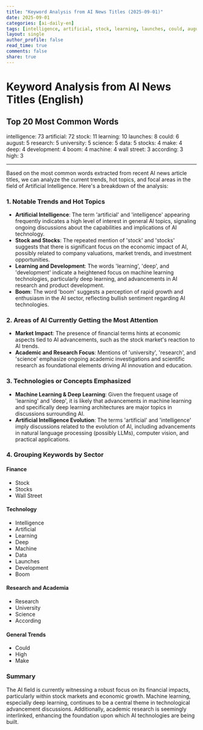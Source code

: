 ```yaml
---
title: "Keyword Analysis from AI News Titles (2025-09-01)"
date: 2025-09-01
categories: [ai-daily-en]
tags: [intelligence, artificial, stock, learning, launches, could, august, research, university, science, data, stocks, make, deep, development, boom, machine, wall street, according, high]
layout: single
author_profile: false
read_time: true
comments: false
share: true
---
```


# Keyword Analysis from AI News Titles (English)

## Top 20 Most Common Words

intelligence: 73
artificial: 72
stock: 11
learning: 10
launches: 8
could: 6
august: 5
research: 5
university: 5
science: 5
data: 5
stocks: 4
make: 4
deep: 4
development: 4
boom: 4
machine: 4
wall street: 3
according: 3
high: 3

---

Based on the most common words extracted from recent AI news article titles, we can analyze the current trends, hot topics, and focal areas in the field of Artificial Intelligence. Here's a breakdown of the analysis:

### 1. Notable Trends and Hot Topics
- **Artificial Intelligence**: The term 'artificial' and 'intelligence' appearing frequently indicates a high level of interest in general AI topics, signaling ongoing discussions about the capabilities and implications of AI technology.
- **Stock and Stocks**: The repeated mention of 'stock' and 'stocks' suggests that there is significant focus on the economic impact of AI, possibly related to company valuations, market trends, and investment opportunities.
- **Learning and Development**: The words 'learning', 'deep', and 'development' indicate a heightened focus on machine learning technologies, particularly deep learning, and advancements in AI research and product development.
- **Boom**: The word 'boom' suggests a perception of rapid growth and enthusiasm in the AI sector, reflecting bullish sentiment regarding AI technologies.

### 2. Areas of AI Currently Getting the Most Attention
- **Market Impact**: The presence of financial terms hints at economic aspects tied to AI advancements, such as the stock market's reaction to AI trends.
- **Academic and Research Focus**: Mentions of 'university', 'research', and 'science' emphasize ongoing academic investigations and scientific research as foundational elements driving AI innovation and education.

### 3. Technologies or Concepts Emphasized
- **Machine Learning & Deep Learning**: Given the frequent usage of 'learning' and 'deep', it is likely that advancements in machine learning and specifically deep learning architectures are major topics in discussions surrounding AI.
- **Artificial Intelligence Evolution**: The terms 'artificial' and 'intelligence' imply discussions related to the evolution of AI, including advancements in natural language processing (possibly LLMs), computer vision, and practical applications.

### 4. Grouping Keywords by Sector
#### Finance
- Stock
- Stocks
- Wall Street

#### Technology
- Intelligence
- Artificial
- Learning
- Deep
- Machine
- Data
- Launches
- Development
- Boom

#### Research and Academia
- Research
- University
- Science
- According

#### General Trends
- Could
- High
- Make

### Summary
The AI field is currently witnessing a robust focus on its financial impacts, particularly within stock markets and economic growth. Machine learning, especially deep learning, continues to be a central theme in technological advancement discussions. Additionally, academic research is seemingly interlinked, enhancing the foundation upon which AI technologies are being built.